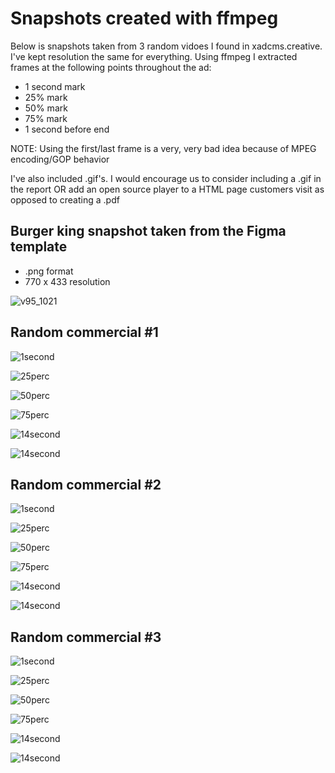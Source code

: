 # Snapshots created with ffmpeg
Below is snapshots taken from 3 random vidoes I found in xadcms.creative.  I've kept
resolution the same for everything.  Using ffmpeg I extracted frames at the following points throughout the ad:
- 1 second mark
- 25% mark
- 50% mark
- 75% mark
- 1 second before end

NOTE: Using the first/last frame is a very, very bad idea because of MPEG encoding/GOP behavior

I've also included .gif's.  I would encourage us to consider including a .gif in the
report OR add an open source player to a HTML page customers visit as opposed to creating a .pdf


## Burger king snapshot taken from the Figma template

- .png format
- 770 x 433 resolution
 
![v95_1021](https://user-images.githubusercontent.com/88738613/141384842-cabb4662-c10e-4900-bf03-285284ead29f.png)

## Random commercial #1 

![1second](https://user-images.githubusercontent.com/88738613/141387680-beeaca68-040d-4fcc-a94e-efd37834a0a7.jpg)

![25perc](https://user-images.githubusercontent.com/88738613/141387958-93a2672c-1363-446e-bc8f-8415b4c7e4b3.jpg)

![50perc](https://user-images.githubusercontent.com/88738613/141388051-956dd02a-03bc-4497-9e6a-39bd79be947b.jpg)

![75perc](https://user-images.githubusercontent.com/88738613/141388062-1ee41521-735d-45ca-8eda-76991f04f4c4.jpg)

![14second](https://user-images.githubusercontent.com/88738613/141387631-4b647453-3e87-4767-8425-949e0c86f80d.jpg)

![14second](https://apps-ads-manager-report-snapshots.s3.amazonaws.com/gif2.gif)

## Random commercial #2 

![1second](https://user-images.githubusercontent.com/88738613/141388420-fbaddc3c-85f1-4bf6-937f-148c03feaf05.jpg)

![25perc](https://user-images.githubusercontent.com/88738613/141388431-9c656f65-fc6b-413b-92db-6cdffc1acf81.jpg)

![50perc](https://user-images.githubusercontent.com/88738613/141388442-d77b420d-185c-41ab-9286-402caa0ae478.jpg)

![75perc](https://user-images.githubusercontent.com/88738613/141388459-1be79db6-4506-4cd1-adb4-8eda70b0e05a.jpg)

![14second](https://user-images.githubusercontent.com/88738613/141388466-26fb1f06-8bd8-42ff-b3c1-5c26d622c89b.jpg)

![14second](https://apps-ads-manager-report-snapshots.s3.amazonaws.com/gif1.gif)

## Random commercial #3

![1second](https://user-images.githubusercontent.com/88738613/141388849-190eeaec-3011-4b7f-b166-84edc6d808a0.jpg)

![25perc](https://user-images.githubusercontent.com/88738613/141388857-c49b909d-6b17-4954-91da-ece29bbdcc18.jpg)

![50perc](https://user-images.githubusercontent.com/88738613/141388863-aac3d13b-6fb4-48b4-9973-9473adff4104.jpg)

![75perc](https://user-images.githubusercontent.com/88738613/141388880-c06f2469-2cea-4307-8f36-b0ef4a61c624.jpg)

![14second](https://user-images.githubusercontent.com/88738613/141388927-87a697e8-269d-4a1c-8787-7740c309c4a6.jpg)


![14second](https://apps-ads-manager-report-snapshots.s3.amazonaws.com/gif.gif)
